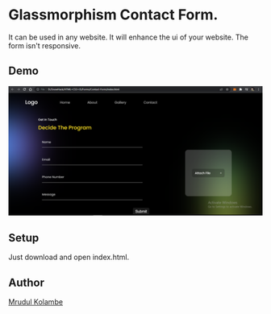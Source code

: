 # Glassmorphism Contact Form.
It can be used in any website. It will enhance the ui of your website. The form
isn't responsive.

## Demo 
![contact form preview](contact-form.png)


## Setup 
Just download and open index.html.

## Author 
[Mrudul Kolambe](https://github.com/mrudulkolambe/)
